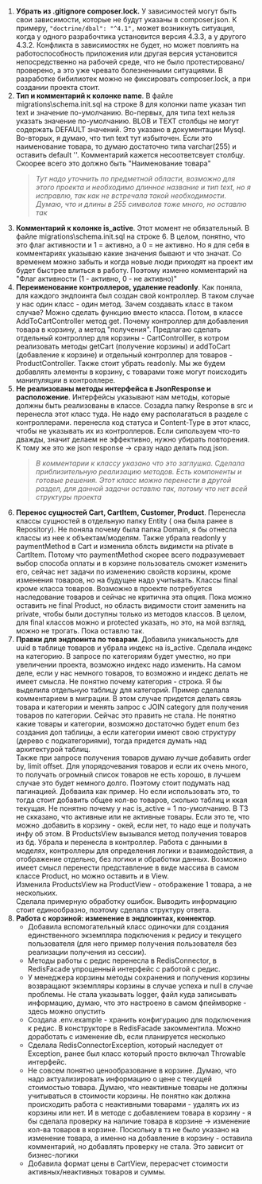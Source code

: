 # 
1. **Убрать из .gitignore composer.lock.** У зависимостей могут быть свои зависимости, которые не будут указаны в composer.json. К примеру, `"doctrine/dbal": "^4.1",` может возникнуть ситуация, когда у одного разрабочтика установится версия 4.3.3, а у другого 4.3.2. Конфликта в зависимостях не будет, но может повлиять на работоспособность приложения или другая версия установится непосредственно на рабочей среде, что не было протестировано/проверено, а это уже чревато болезненными ситуациями. В разработке бибилиотек можно не фиксировать composer.lock, а при создании проекта стоит. 
2. **Тип и комментарий к колонке name**. В файле migrations\schema.init.sql на строке 8 для колонки name указан тип text и значение по-умолчанию. Во-первых, для типа text нельзя указать значение по-умолчанию. BLOB и TEXT столбцы не могут содержать DEFAULT значений. Это указано в документации Mysql. Во-вторых, я думаю, что тип text тут избыточен. Если это наименование товара, то думаю достаточно типа varchar(255) и оставить default ''. Комментарий кажется несоответсвует столбцу. Скоорее всего это должно быть "Наименование товара" 
   >*Тут надо уточнить по предметной области, возможно для этого проекта и необходимо длинное название и тип text, но я исправлю, так как не встречала такой необходимости. Думаю, что и длины в 255 символов тоже много, но оставлю так* 
3. **Комментарий к колонке is_active**. Этот момент не обязательный. В файле migrations\schema.init.sql на строке 6. В целом, понятно, что это флаг активности и 1 = активно, а 0 = не активно. Но я для себя в комментариях указываю какие значения бывают и что значат. Со временем можно забыть и когда новые люди приходят на проект им будет быстрее влиться в работу. Поэтому изменю комментарий на "Флаг активности (1 - активно, 0 - не активно)"
4. **Переименование контроллеров, удаление readonly**. Как поняла, для каждого эндпоинта был создан свой контроллер. В таком случае у нас один класс - один метод. Зачем создавать класс в таком случае? Можно сделать функцию вместо класса. Потом, в классе AddToCartController метод get. Почему контроллер для добавления товара в корзину, а метод "получения". Предлагаю сделать отдельный контроллер для корзины - CartControlller, в котром реализовать методы getCart (получение корзины) и addToCart (добавление к корзине) и отдельный контроллер для товаров - ProductController. Также стоит убрать readonly. Мы же будем добавлять элементы в корзину, с товарами тоже могут поисходить манипуляции в контроллере.
5. **Не реализованы методы интерфейса в JsonResponse  и расположение**. Интерфейсы указывают нам методы, которые должны быть реализованы в классе. Созадла папку Response в src и перенесла этот класс туда. Не надо ему располагаться в разделе с контроллерами. перенесла код статуса и Content-Type в этот класс, чтобы не указывать их из контроллеров. Если сипользуем что-то дважды, значит делаем не эффективно, нужно убирать повторения. К тому же это же json response -> сразу надо делать под json.   
    >*В комментарии к классу указано что это заглушка. Сделала приблизительную реализацию методов. Есть компоненты и готовые решения. Этот класс можно перенести в другой раздел, для данной задачи оставлю так, потому что нет всей структуры проекта*
6. **Перенос сущностей Cart, CartItem, Customer, Product**. Перенесла классы сущностей в отдельную папку Entity ( она была ранее в Repository). Не поняла почему была папка Domain, я бы отнесла классы из нее к объектам/моделям. Также убрала readonly у paymentMethod в Cart и изменила облсть видимсти на ptivate в CartItem.
Потому что paymentMethod скорее всего подразумевает выбор способа оплаты и в корзине пользователь сможет изменить его, сейчас нет задачи по изменению свойств корзины, кроме изменения товаров, но на будущее надо учитывать. Классы final кроме класса товаров. Возможно в проекте потребуется наследование товаров и сейчас не критична эта опция. Пока можно оставить не final Product, но область видимости стоит заменить на private, чтобы были доступны только из методов классов. В целом, для final классов можно и protected указать, но это, на мой взгляд, можно не трогать. Пока оставлю так.
7. **Правки для эндпоинта по товарам**. Добавила уникальность для uuid в таблице товаров и убрала индекс на is_active. Сделала индекс на категорию. В запросе по категориям будет уместно, но при увеличении проекта, возможно индекс надо изменить. На самом деле, если у нас немного товаров, то возможно и индекс делать не имеет смысла. Не понятно почему категория - строка. Я бы выделила отдельную таблицу для категорий. Пример сделала комментарием в миграции. В этом случае придется делать связь товара и категории и менять запрос с JOIN category для получения товаров по категории. Сейчас это править не стала. Не понятно какие товары и категории, возможно достаточно будет enum без создания доп таблицы, а если категории имеют свою структуру (дерево с подкатегориями), тогда придется думать над архитектурой таблиц.  
Также при запросе получения товаров думаю лучше добавить order by, limit offset. Для упорядочевания товаров и если их очень много, то получать огромный список товаров не есть хорошо, в лучшем случае это будет немного долго. Поэтому стоит подумать над пагинацией. Добваила как пример. Но если использовать это, то тогда стоит добавить общее кол-во товаров, сколько таблиц и ккая текущая. Не понятно почему у нас is_active = 1 по-умолчанию. В ТЗ не скказано, что активные или не активные товары. Если это те, что можно .добавить в корзину - окей, если нет, то надо еще и получать инфу об этом.
В ProductsView вызывался метод получения товаров из бд. Убрала и перенесла в контроллер. Работа с данными в моделях, контроллеры для определения логики и взаимодействия, а отображение отдельно, без логики и обработки данных. Возможно имеет смысл перенести представление в виде массива в самом классе Product, но можно оставить и в View.  
Изменила ProductsView на ProductView - отображение 1 товара, а не нескольких.  
Сделала примерную обработку ошибок. Выводить информацию стоит единообразно, поэтому сделала структуру ответа.
8. **Работа с корзиной: изменение в эндпоинтах, коннектор**. 
   - Добавила вспомогательный класс одиночки  для создания единственного экземпляра подключения к редису и текущего пользователя (для него пример получения пользователя без реализации получения из сессии).
   - Методы работы с редис перенесла в RedisConnector, в RedisFacade упрощенный интерфейс с работой с редис.
   - У менеджера корзины методы сохранения и получения корзины возвращают экземпляры корзины в случае успеха и null в случае проблемы. Не стала указывать logger, файл куда записывать информацию, думаю, что это настроено в самом фпеймворке - здесь можно опустить
   - Создала .env.example - хранить конфигурацию для подключения к редис. В конструкторе в RedisFacade закомментила. Можно доработать с изменение db, если планируется несколько
   - Сделала RedisConnectorException, который наследует от Exception, ранее был класс который просто включал Throwable интерфейс.
   - Не совсем понятно ценообразование в корзине. Думаю, что надо актуализировать информацию о цене с текущей стоимостью товара. Думаю, что неактивные товары не должны учитываться в стоимости корзины. Не понятно как должна происходить работа с неактивными товарами - удалять их из корзины или нет. И в методе с добавлением товара в корзину - я бы сделала проверку на наличие товара в корзине -> изменение кол-ва товаров в корзине. Поскольку в тз не было указано на изменение товара, а именно на добавление в корзину - оставила комментарий, но добавлять проверку не стала. Это зависит от бизнес-логики
   - Добавила формат цены в CartView, перерасчет стоимости активных/неактивных товаров и суммы.